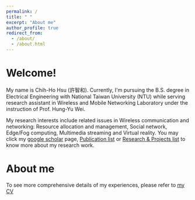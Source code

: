 ```yaml
---
permalink: /
title: " "
excerpt: "About me"
author_profile: true
redirect_from: 
  - /about/
  - /about.html
---
```


Welcome!
======
My name is Chih-Ho Hsu (許智和). Currently, I'm pursuing the B.S. degree in Electrical Engineering with National Taiwan University (NTU) while serving research assistant in Wireless and Mobile Networking Laboratory under the instruction of Prof. Hung-Yu Wei.

My research interests include related issues in Wireless communication and networking: Resource allocation and management, Social network, Edge/Fog computing, Multimedia streaming and Virtual reality. You may click my [google scholar](https://scholar.google.com.tw/citations?user=&user=cUyugJAAAAAJ) page, [Publication list](https://sendurlanter.github.io/publications/) or [Research & Projects list](https://sendurlanter.github.io/portfolio/) to know more about my research work.

About me
======

To see more comprehensive details of my experiences, please refer to [my CV](https://sendurlanter.github.io/cv/)